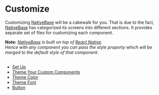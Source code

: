 # Customize

Customizing [NativeBase](https://nativebase.io/) will be a cakewalk for you. That is due to the fact, [NativeBase](https://nativebase.io/) has categorized its screens into different sections. It provides separate set of files for customizing each component.<br />

**Note:** *[NativeBase](https://nativebase.io/) is built on top of [React Native](https://facebook.github.io/react-native/).<br />*
*Hence with any component you can pass the style property which will be merged to the default style of that component.<br /><br />*

* [Set Up](README.md#Theming_NativeBase_Apps)
* [Theme Your Custom Components](README.md#Theme_Your_Custom_Component)
* [Theme Color](README.md#Theme_Color)
* [Theme Font](README.md#Theme_Font)
* [Button](README.md#Customize_Button)
